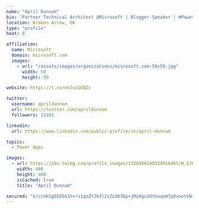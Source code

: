 ```yaml
---
name: "April Dunnam"
bio: "Partner Technical Architect @Microsoft | Blogger-Speaker | #PowerApps, #PowerAutomate, #Office365, #SharePoint | #WIT | #Karaoke Queen"
location: Broken Arrow, OK
type: "profile"
heat: 0

affiliation:
  name: Microsoft
  domain: microsoft.com
  images:
    - url: "/assets/images/organizations/microsoft.com-50x50.jpg"
      width: 50
      height: 50

website: https://t.co/enJuiGEQZc

twitter:
  username: aprildunnam
  url: https://twitter.com/aprildunnam
  followers: 15101

linkedin:
  url: https://www.linkedin.com/public-profile/in/april-dunnam

topics:
  - Power Apps

images:
  - url: https://pbs.twimg.com/profile_images/1326986540329918465/W_IJ6Ih2_400x400.jpg
    width: 400
    height: 400
    isCached: true
    title: "April Dunnam"

secured: "h/ccXk5gEED5G1h+rsIqoZYJk9l2sZLOb7Dp+jMiKguJdthuqoW7pOvsetVNiM5Xas4tfUbqKEAP7FGdN0n2kLt8cS/3AM2b6B6S8e2PmiKQkVES1Uzv498ZKpRBlqB49K3HwWrFq+Y60Pbup35iiQ4lHSS5uVcZXVUhXXsKFdocoabpKNXnfjLcxg8k1bolwdjTZ9KmsKNHgxNlTlYeR4EHbxiIQRLp6v/fskhNq/4wf5oXrciQzqBI+S/h0cnfNDWgp9MFsIhHyGedlpc9+9Xi2ilcl7nq7szoL44CTCXpPfDzjrTmEDvDrc4MPscE0f3z8hUcx5/KV3Ap+/gdRhhtVW72hJLl/m2TmwAmWgqn0xqOoxr6ezI5RUsNOO3ESTX+TzTmkW1Kb6soJnivV/pp8U+946lU3FUVpv2qDx8=;puvRSIBkAv+gONLh4bQW/A=="
---
```


